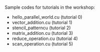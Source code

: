 Sample codes for tutorials in the workshop:
- hello_parallel_world.cu (tutorial 0)
- vector_addition.cu (tutorial 1)
- stencil_patterncu (tutorial 2)
- matrix_addition.cu (tutorial 3)
- reduce_operation.cu (tutorial 4)
- scan_operation.cu (tutorial 5)

